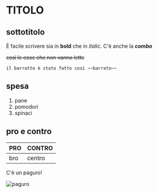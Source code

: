 TITOLO
======

sottotitolo
-----------

È facile scrivere sia in **bold** che in *italic*. C'è anche la ***combo***

~~così le cose che non vanno lette~~

`il barratto è stato fatto così
~~barrato~~`

spesa
-----

1. pane
2. pomodori
3. spinaci

pro e contro
------------

PRO | CONTRO
--- | ------
bro | centro

C'è un paguro!

![paguro](https://www.ideegreen.it/wp-content/uploads/2018/03/paguro-bernardo-3.jpg)

